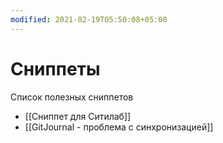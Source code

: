 ```yaml
---
modified: 2021-02-19T05:50:08+05:00
---
```


# Сниппеты

Список полезных сниппетов

- [[Сниппет для Ситилаб]]
- [[GitJournal - проблема с синхронизацией]]